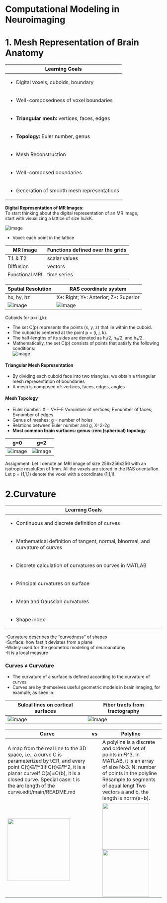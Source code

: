 # Computational Modeling in Neuroimaging
# 1. Mesh Representation of Brain Anatomy
| Learning Goals |         
|----------------|
|<ul><li>Digital voxels, cuboids, boundary</li></ul> |
|<ul><li>Well-composedness of voxel boundaries </li></ul>|
|<ul><li>**Triangular mesh:** vertices, faces, edges </li></ul>|
|<ul><li>**Topology:** Euler number, genus</li></ul> |
|<ul><li>Mesh Reconstruction</li></ul>  |
|<ul><li>Well-composed boundaries </li></ul>|
|<ul><li>Generation of smooth mesh representations</li></ul>|



**Digital Representation of MR Images:**  
To start thinking about the digital representation of an MR image,  
start with visualizing a lattice of size IxJxK.  

![image](https://github.com/Liz-Neuroimaging-Notebook/Computational-Modeling-in-Neuroimaging/assets/156251670/5985e589-c9ea-4401-9f2b-753d20fbdb1b)


- Voxel: each point in the lattice
  
|MR Image  | Functions defined over the grids |
|--------- | -------------------------------- |
|T1 & T2   | scalar values |
|Diffusion | vectors |
|Functional MRI |  time series | 

|Spatial Resolution | RAS coordinate system      |
|------------------ | -------------------------- |
|hx, hy, hz         | X+: Right; Y+: Anterior; Z+: Superior |
| ![image](https://github.com/Liz-Neuroimaging-Notebook/Computational-Modeling-in-Neuroimaging/assets/156251670/9ee7a7fe-0e1d-4c38-86b6-6ddd620611bf)| ![image](https://github.com/Liz-Neuroimaging-Notebook/Computational-Modeling-in-Neuroimaging/assets/156251670/332b5427-04f5-4469-8778-09d13e5558b9) |

Cuboids for p=(i,j,k):
- The set C(p) represents the points (x, y, z) that lie within the cuboid.
- The cuboid is centered at the point p = (i, j, k).
- The half-lengths of its sides are denoted as h₁/2, h₂/2, and h₃/2.
- Mathematically, the set C(p) consists of points that satisfy the following conditions:  
![image](https://github.com/Liz-Neuroimaging-Notebook/testpageforNIIN550/assets/156251670/afd25d66-d138-4e7a-be8a-ffd8b6cb636c)  



#### Triangular Mesh Representation
- By dividing each cuboid face into two triangles, we obtain a triangular mesh representation of boundaries
- A mesh is composed of: vertices, faces, edges, angles

#### Mesh Topology  
- Euler number: X = V+F-E V=number of vertices; F=number of faces; E=number of edges  
- Genus of meshes: g = number of holes  
- Relations between Euler number and g, X=2-2g  
- **Most common brain surfaces: genus-zero (spherical) topology**

|    g=0                |        g=2                |
|-----------------------|---------------------------|
|![image](https://github.com/Liz-Neuroimaging-Notebook/Computational-Modeling-in-Neuroimaging/assets/156251670/8e7aed22-d6c0-4a4b-a5e6-239dcce37bd0)|![image](https://github.com/Liz-Neuroimaging-Notebook/Computational-Modeling-in-Neuroimaging/assets/156251670/d85349d4-e0a5-4f66-a1b6-36b26a3626ea)|


Assignment: 
Let I denote an MRI image of size 256x256x256 with an isotropic resoluRon of 1mm. All the voxels are stored in the RAS orientaRon. Let p = (1,1,1) denote the voxel with a coordinate (1,1,1). 



# 2.Curvature 
| Learning Goals |         
|----------------|
| <ul><li>Continuous and discrete definition of curves</li></ul>|
| <ul><li>Mathematical definition of tangent, normal, binormal, and curvature of curves</li></ul> |
| <ul><li>Discrete calculation of curvatures on curves in MATLAB</li></ul>   |
| <ul><li>Principal curvatures on surface</li></ul>  |
| <ul><li>Mean and Gaussian curvatures</li></ul>  |
| <ul><li>Shape index </li></ul>|

-Curvature describes the “curvedness” of shapes  
-Surface: how fast it deviates from a plane  
-Widely used for the geometric modeling of neuroanatomy  
-It is a local measure

### Curves ≠ Curvature 
- The curvature of a surface is defined according to the curvature of curves
- Curves are by themselves useful geometric models in brain imaging,
for example, as seen in:
  
| Sulcal lines on cortical surfaces  |   Fiber tracts from tractography  |
|------------------------------------|-----------------------------------|
|![image](https://github.com/Liz-Neuroimaging-Notebook/Computational-Modeling-in-Neuroimaging/assets/156251670/e721ca8d-f5a2-4dff-b833-be77072337d0)|![image](https://github.com/Liz-Neuroimaging-Notebook/Computational-Modeling-in-Neuroimaging/assets/156251670/e99bab6e-d3d4-4a25-81f1-66423d3634e3)|


| Curve    |  vs  |  Polyline   | 
|----------|------|-------------|
|A map from the real line to the 3D space, i.e., a curve C is parameterized by t∈R, and every point C(t)∈𝑅^3If C(t)∈𝑅^2, it is a planar curveIf C(a)=C(b), it is a closed curve. Special case: t is the arc length of the curve.edit/main/README.md  |      | A polyline is a discrete and ordered set of points in 𝑅^3. In MATLAB, it is an array of size Nx3. N: number of points in the polyline Resample to segments of equal lengt Two vectors a and b, the length is norm(a-b).|
|<img src="https://github.com/Liz-Neuroimaging-Notebook/Computational-Modeling-in-Neuroimaging/assets/156251670/a68de2f7-7d85-4f05-b492-6b83eb1bf9a2" width="200" height="200"/>| | <img src="https://github.com/Liz-Neuroimaging-Notebook/Computational-Modeling-in-Neuroimaging/assets/156251670/548e76ca-b152-4701-8087-0804b4b329cb" width="150" height="150" /> <img src="https://github.com/Liz-Neuroimaging-Notebook/Computational-Modeling-in-Neuroimaging/assets/156251670/fee41c15-db15-4921-bd77-f3e0b6a19e31" width="150" height="150" />|


